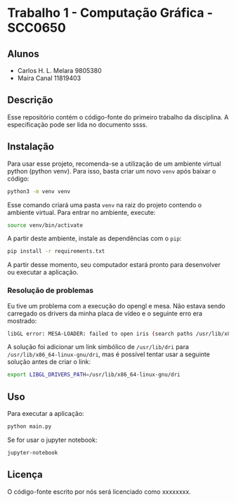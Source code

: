 # Trabalho 1 - Computação Gráfica - SCC0650

## Alunos
- Carlos H. L. Melara  9805380
- Maíra Canal         11819403

## Descrição
Esse repositório contém o código-fonte do primeiro trabalho da disciplina. A especificação pode ser lida no documento ssss.

## Instalação
Para usar esse projeto, recomenda-se a utilização de um ambiente virtual python (python venv). Para isso, basta criar um novo `venv` após baixar o código:

```bash
python3 -m venv venv
```

Esse comando criará uma pasta `venv` na raiz do projeto contendo o ambiente virtual. Para entrar no ambiente, execute:

```bash
source venv/bin/activate
```

A partir deste ambiente, instale as dependências com o `pip`:

```bash
pip install -r requirements.txt
```

A partir desse momento, seu computador estará pronto para desenvolver ou executar a aplicação.

### Resolução de problemas
Eu tive um problema com a execução do opengl e mesa. Não estava sendo carregado os drivers da minha placa de vídeo e o seguinte erro era mostrado:

```bash
libGL error: MESA-LOADER: failed to open iris (search paths /usr/lib/x86_64-linux-gnu/dri:\$${ORIGIN}/dri:/usr/lib/dri)
```

A solução foi adicionar um link simbólico de `/usr/lib/dri` para `/usr/lib/x86_64-linux-gnu/dri`, mas é possível tentar usar a seguinte solução antes de criar o link:

```bash
export LIBGL_DRIVERS_PATH=/usr/lib/x86_64-linux-gnu/dri
```

## Uso
Para executar a aplicação:

```bash
python main.py
```

Se for usar o jupyter notebook:

```bash
jupyter-notebook
```

## Licença
O código-fonte escrito por nós será licenciado como xxxxxxxx.
